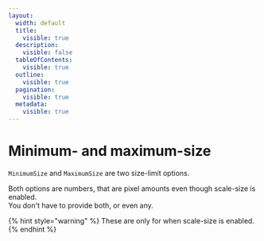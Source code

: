 ```yaml
---
layout:
  width: default
  title:
    visible: true
  description:
    visible: false
  tableOfContents:
    visible: true
  outline:
    visible: true
  pagination:
    visible: true
  metadata:
    visible: true
---
```


# Minimum- and maximum-size

`MinimumSize` and `MaximumSize` are two size-limit options.

Both options are numbers, that are pixel amounts even though scale-size is enabled.\
You don't have to provide both, or even any.

{% hint style="warning" %}
These are only for when scale-size is enabled.
{% endhint %}
